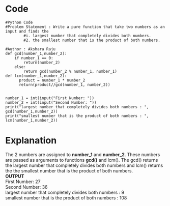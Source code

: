 # Code
```
#Python Code
#Problem Statement : Write a pure function that take two numbers as an input and finds the 
        #i. largest number that completely divides both numbers.
        #2. the smallest number that is the product of both numbers.

#Author : Akshara Raju
def gcd(number_1,number_2):
    if number_1 == 0:
        return(number_2)
    else:
        return gcd(number_2 % number_1, number_1)
def lcm(number_1,number_2):
      product = number_1 * number_2
      return(product//gcd(number_1, number_2))          


number_1 = int(input("First Number: "))
number_2 = int(input("Second Number: "))
print("largest number that completely divides both numbers : ", gcd(number_1,number_2))
print("smallest number that is the product of both numbers : ", lcm(number_1,number_2))

```
# Explanation
The 2 numbers are assigned to **number_1** and **number_2**. These numbers are passed as arguments to functions **gcd()** and
lcm(). The gcd() returns the largest number that completely divides both numbers and lcm() returns the 
the smallest number that is the product of both numbers. \
**OUTPUT** \
First Number: 27\
Second Number: 36\
largest number that completely divides both numbers :  9\
smallest number that is the product of both numbers :  108





          


     


